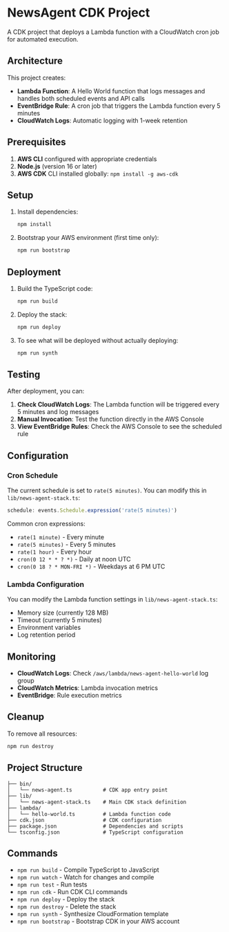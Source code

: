 # NewsAgent CDK Project

A CDK project that deploys a Lambda function with a CloudWatch cron job for automated execution.

## Architecture

This project creates:
- **Lambda Function**: A Hello World function that logs messages and handles both scheduled events and API calls
- **EventBridge Rule**: A cron job that triggers the Lambda function every 5 minutes
- **CloudWatch Logs**: Automatic logging with 1-week retention

## Prerequisites

1. **AWS CLI** configured with appropriate credentials
2. **Node.js** (version 16 or later)
3. **AWS CDK** CLI installed globally: `npm install -g aws-cdk`

## Setup

1. Install dependencies:
   ```bash
   npm install
   ```

2. Bootstrap your AWS environment (first time only):
   ```bash
   npm run bootstrap
   ```

## Deployment

1. Build the TypeScript code:
   ```bash
   npm run build
   ```

2. Deploy the stack:
   ```bash
   npm run deploy
   ```

3. To see what will be deployed without actually deploying:
   ```bash
   npm run synth
   ```

## Testing

After deployment, you can:

1. **Check CloudWatch Logs**: The Lambda function will be triggered every 5 minutes and log messages
2. **Manual Invocation**: Test the function directly in the AWS Console
3. **View EventBridge Rules**: Check the AWS Console to see the scheduled rule

## Configuration

### Cron Schedule
The current schedule is set to `rate(5 minutes)`. You can modify this in `lib/news-agent-stack.ts`:

```typescript
schedule: events.Schedule.expression('rate(5 minutes)')
```

Common cron expressions:
- `rate(1 minute)` - Every minute
- `rate(5 minutes)` - Every 5 minutes
- `rate(1 hour)` - Every hour
- `cron(0 12 * * ? *)` - Daily at noon UTC
- `cron(0 18 ? * MON-FRI *)` - Weekdays at 6 PM UTC

### Lambda Configuration
You can modify the Lambda function settings in `lib/news-agent-stack.ts`:
- Memory size (currently 128 MB)
- Timeout (currently 5 minutes)
- Environment variables
- Log retention period

## Monitoring

- **CloudWatch Logs**: Check `/aws/lambda/news-agent-hello-world` log group
- **CloudWatch Metrics**: Lambda invocation metrics
- **EventBridge**: Rule execution metrics

## Cleanup

To remove all resources:
```bash
npm run destroy
```

## Project Structure

```
├── bin/
│   └── news-agent.ts          # CDK app entry point
├── lib/
│   └── news-agent-stack.ts    # Main CDK stack definition
├── lambda/
│   └── hello-world.ts         # Lambda function code
├── cdk.json                   # CDK configuration
├── package.json               # Dependencies and scripts
└── tsconfig.json              # TypeScript configuration
```

## Commands

- `npm run build` - Compile TypeScript to JavaScript
- `npm run watch` - Watch for changes and compile
- `npm run test` - Run tests
- `npm run cdk` - Run CDK CLI commands
- `npm run deploy` - Deploy the stack
- `npm run destroy` - Delete the stack
- `npm run synth` - Synthesize CloudFormation template
- `npm run bootstrap` - Bootstrap CDK in your AWS account
